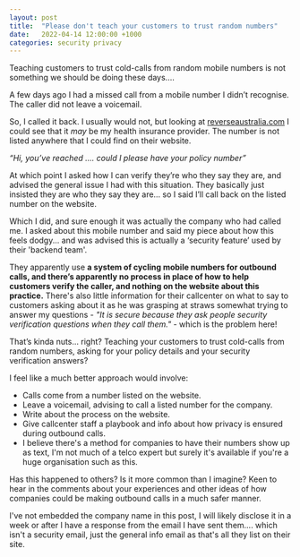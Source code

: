 ```yaml
---
layout: post
title:  "Please don't teach your customers to trust random numbers"
date:   2022-04-14 12:00:00 +1000
categories: security privacy
---
```


Teaching customers to trust cold-calls from random mobile numbers is not something we should be doing these days....

A few days ago I had a missed call from a mobile number I didn’t recognise. The caller did not leave a voicemail.

So, I called it back. I usually would not, but looking at [reverseaustralia.com][reverse] I could see that it _may_ be my health insurance provider. The number is not listed anywhere that I could find on their website.
 
*“Hi, you’ve reached <insurance company name>…. could I please have your policy number”*

At which point I asked how I can verify they’re who they say they are, and advised the general issue I had with this situation. They basically just insisted they are who they say they are… so I said I’ll call back on the listed number on the website.

Which I did, and sure enough it was actually the company who had called me. I asked about this mobile number and said my piece about how this feels dodgy... and was advised this is actually a ‘security feature’ used by their 'backend team'.

They apparently use __a system of cycling mobile numbers for outbound calls, and there’s apparently no process in place of how to help customers verify the caller, and nothing on the website about this practice.__ There's also little information for their callcenter on what to say to customers asking about it as he was grasping at straws somewhat trying to answer my questions - _"It is secure because they ask people security verification questions when they call them."_ - which is the problem here!

That’s kinda nuts… right? Teaching your customers to trust cold-calls from random numbers, asking for your policy details and your security verification answers?

I feel like a much better approach would involve:
 - Calls come from a number listed on the website.
 - Leave a voicemail, advising to call a listed number for the company.
 - Write about the process on the website.
 - Give callcenter staff a playbook and info about how privacy is ensured during outbound calls.
 - I believe there's a method for companies to have their numbers show up as text, I'm not much of a telco expert but surely it's available if you're a huge organisation such as this.


Has this happened to others? Is it more common than I imagine? Keen to hear in the comments about your experiences and other ideas of how companies could be making outbound calls in a much safer manner.


I've not embedded the company name in this post, I will likely disclose it in a week or after I have a response from the email I have sent them.... which isn't a security email, just the general info email as that's all they list on their site.


[reverse]: https://www.reverseaustralia.com/
